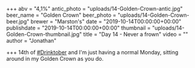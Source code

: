 +++
abv = "4,1%"
antic_photo = "uploads/14-Golden-Crown-antic.jpg"
beer_name = "Golden Crown"
beer_photo = "uploads/14-Golden-Crown-beer.jpg"
brewer = "Marston's"
date = "2019-10-14T00:00:00+00:00"
publishdate = "2019-10-14T00:00:00+00:00"
thumbnail = "uploads/14-Golden-Crown-thumbnail.jpg"
title = "Day 14 - Never a frown"
video = ""
author = "Jonathan"

+++
14th of [#Drinktober](https://www.facebook.com/hashtag/drinktober?source=feed_text&epa=HASHTAG) and I'm just having a normal Monday, sitting around in my Golden Crown as you do.